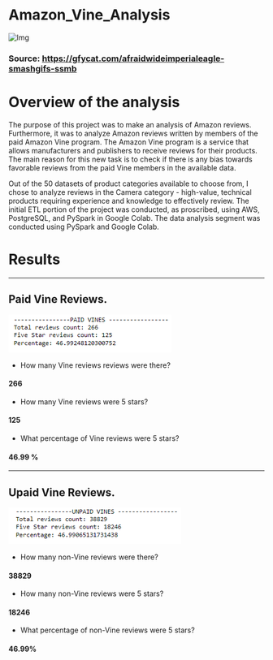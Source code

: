 # Amazon_Vine_Analysis
![Img](https://github.com/Edgarhv/Amazon_Vine_Analysis/blob/0e96d532a3d57c200b5f83c74ad61491d4678323/AfraidWideImperialeagle-mobile.gif)
### Source: https://gfycat.com/afraidwideimperialeagle-smashgifs-ssmb
# Overview of the analysis

The purpose of this project was to make an analysis of Amazon reviews. Furthermore, it was to analyze Amazon reviews written by members of the paid Amazon Vine program. The Amazon Vine program is a service that allows manufacturers and publishers to receive reviews for their products. The main reason for this new task is to check if there is any bias towards favorable reviews from the paid Vine members in the available data.

Out of the 50 datasets of product categories available to choose from, I chose to analyze reviews in the Camera category - high-value, technical products requiring experience and knowledge to effectively review. The initial ETL portion of the project was conducted, as proscribed, using AWS, PostgreSQL, and PySpark in Google Colab. The data analysis segment was conducted using PySpark and Google Colab.

# Results
-------------------------

## Paid Vine Reviews.
![Img](https://github.com/Edgarhv/Amazon_Vine_Analysis/blob/e68c28dac9c26c169fc9e6e5ec6689437cc1d949/Images/Paid_Vines.png)

* How many Vine reviews reviews were there?
#### 266
* How many Vine reviews were 5 stars? 
#### 125
* What percentage of Vine reviews were 5 stars? 
#### 46.99 %

-------------------------

## Upaid Vine Reviews.
![Img](https://github.com/Edgarhv/Amazon_Vine_Analysis/blob/3e09310a5fc9da4f7798a84ea580799d9da2844c/Images/Unpaid_vines.png)
* How many non-Vine reviews were there?
#### 38829
* How many non-Vine reviews were 5 stars?
#### 18246
* What percentage of non-Vine reviews were 5 stars?
#### 46.99%
